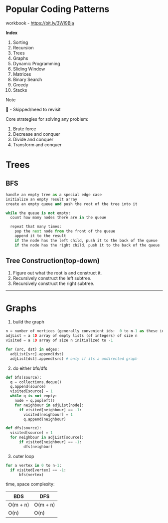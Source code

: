 # Popular Coding Patterns

workbook - https://bit.ly/3WI9Bja

**Index**

1. Sorting
2. Recursion
3. Trees
4. Graphs
5. Dynamic Programming
6. Sliding Window
7. Matrices
8. Binary Search
9. Greedy
10. Stacks


> [!NOTE]
> 🐙 - Skipped/need to revisit


Core strategies for solving any problem:
1. Brute force
2. Decrease and conquer
3. Divide and conquer
4. Transform and conquer

# Trees

## BFS

```python
handle an empty tree as a special edge case
initialize an empty result array
create an empty queue and push the root of the tree into it

while the queue is not empty:
  count how many nodes there are in the queue

  repeat that many times:
    pop the next node from the front of the queue
    append it to the result
    if the node has the left child, push it to the back of the queue
    if the node has the right child, push it to the back of the queue
```

## Tree Construction(top-down)

1. Figure out what the root is and construct it.
2. Recursively construct the left subtree.
3. Recursively construct the right subtree.

---

# Graphs

1. build the graph

```python
n = number of vertices (generally convenient ids:  0 to n-1 as these ids can be treated as indexes in the adjacency list)
adjList = a 1D array of empty lists (of integers) of size n
visited = a 1D array of size n initialized to -1

for (src, dst) in edges:
  adjList[src].append(dst)
  adjList[dst].append(src) # only if its a undirected graph
```

2. do either bfs/dfs

```python
def bfs(source):
  q = collections.deque()
  q.append(source)
  visited[source] = 1
  while q is not empty:
    node = q.popleft()
    for neighbour in adjList[node]:
      if visited[neighbour] == -1:
        visited[neighbour] = 1
        q.append(neighbour)
```

```python
def dfs(source):
  visited[source] = 1
  for neighbour in adjList[source]:
      if visited[neighbour] == -1:
        dfs(neighbor)
```

3. outer loop

```python
for a vertex in 0 to n-1:
  if visited[vertex] == -1:
      bfs(vertex)
```

time, space complexity:

| BDS | DFS |
| --- | --- |
| O(m + n) | O(m + n) |
| O(n) | O(n) |

